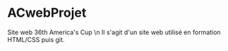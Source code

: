 # ACwebProjet
Site web 36th America's Cup \n
Il s'agit d'un site web utilisé en formation HTML/CSS puis git.
